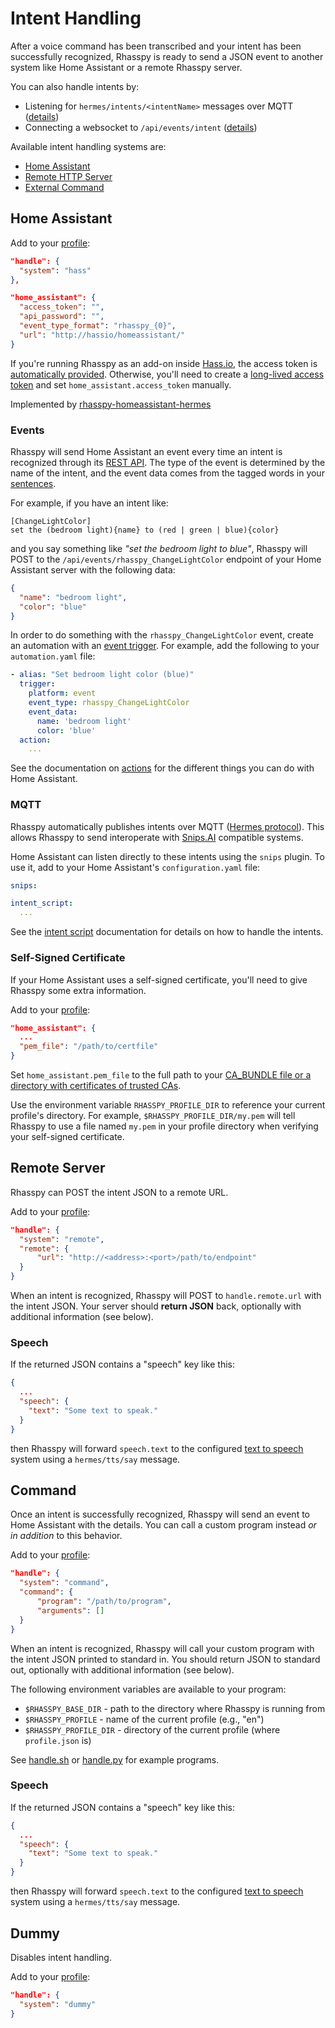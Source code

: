 # Intent Handling

After a voice command has been transcribed and your intent has been successfully recognized, Rhasspy is ready to send a JSON event to another system like Home Assistant or a remote Rhasspy server.

You can also handle intents by:

* Listening for `hermes/intents/<intentName>` messages over MQTT ([details](intent-recognition.md#mqtthermes))
* Connecting a websocket to `/api/events/intent` ([details](reference.md#websocket-api))

Available intent handling systems are:

* [Home Assistant](#home-assistant)
* [Remote HTTP Server](#remote-server)
* [External Command](#command)

## Home Assistant

Add to your [profile](profiles.md):

```json
"handle": {
  "system": "hass"
},

"home_assistant": {
  "access_token": "",
  "api_password": "",
  "event_type_format": "rhasspy_{0}",
  "url": "http://hassio/homeassistant/"
}
```

If you're running Rhasspy as an add-on inside [Hass.io](https://www.home-assistant.io/hassio/), the access token is [automatically provided](https://developers.home-assistant.io/docs/en/hassio_addon_communication.html#hassio-api). Otherwise, you'll need to create a [long-lived access token](https://www.home-assistant.io/docs/authentication/) and set `home_assistant.access_token` manually.

Implemented by [rhasspy-homeassistant-hermes](https://github.com/rhasspy/rhasspy-homeassistant-hermes)

### Events

Rhasspy will send Home Assistant an event every time an intent is recognized through its [REST API](https://developers.home-assistant.io/docs/en/external_api_rest.html#post-api-events-lt-event-type). The type of the event is determined by the name of the intent, and the event data comes from the tagged words in your [sentences](training.md#sentencesini).

For example, if you have an intent like:

```
[ChangeLightColor]
set the (bedroom light){name} to (red | green | blue){color}
```

and you say something like *"set the bedroom light to blue"*, Rhasspy will POST to the `/api/events/rhasspy_ChangeLightColor` endpoint of your Home Assistant server with the following data:

```json
{
  "name": "bedroom light",
  "color": "blue"
}
```

In order to do something with the `rhasspy_ChangeLightColor` event, create an automation with an [event trigger](https://www.home-assistant.io/docs/automation/trigger/#event-trigger). For example, add the following to your `automation.yaml` file:

```yaml
- alias: "Set bedroom light color (blue)"
  trigger:
    platform: event
    event_type: rhasspy_ChangeLightColor
    event_data:
      name: 'bedroom light'
      color: 'blue'
  action:
    ...
```

See the documentation on [actions](https://www.home-assistant.io/docs/automation/action/) for the different things you can do with Home Assistant.

### MQTT

Rhasspy automatically publishes intents over MQTT ([Hermes protocol](https://docs.snips.ai/reference/dialogue#intent)).
This allows Rhasspy to send interoperate with [Snips.AI](https://snips.ai/) compatible systems.

Home Assistant can listen directly to these intents using the `snips` plugin.
To use it, add to your Home Assistant's `configuration.yaml` file:

```yaml
snips:

intent_script:
  ...
```

See the [intent script](https://www.home-assistant.io/components/intent_script/) documentation for details on how to handle the intents.

### Self-Signed Certificate

If your Home Assistant uses a self-signed certificate, you'll need to give Rhasspy some extra information.

Add to your [profile](profiles.md):

```json
"home_assistant": {
  ...
  "pem_file": "/path/to/certfile"
}
```

Set `home_assistant.pem_file` to the full path to your <a href="http://docs.python-requests.org/en/latest/user/advanced/#ssl-cert-verification">CA_BUNDLE file or a directory with certificates of trusted CAs</a>.

Use the environment variable `RHASSPY_PROFILE_DIR` to reference your current profile's directory. For example, `$RHASSPY_PROFILE_DIR/my.pem` will tell Rhasspy to use a file named `my.pem` in your profile directory when verifying your self-signed certificate.

## Remote Server

Rhasspy can POST the intent JSON to a remote URL.

Add to your [profile](profiles.md):

```json
"handle": {
  "system": "remote",
  "remote": {
      "url": "http://<address>:<port>/path/to/endpoint"
  }
}
```

When an intent is recognized, Rhasspy will POST to `handle.remote.url` with the intent JSON. Your server should **return JSON** back, optionally with additional information (see below).

### Speech

If the returned JSON contains a "speech" key like this:

```json
{
  ...
  "speech": {
    "text": "Some text to speak."
  }
}
```

then Rhasspy will forward `speech.text` to the configured [text to speech](text-to-speech.md) system using a `hermes/tts/say` message.

## Command

Once an intent is successfully recognized, Rhasspy will send an event to Home Assistant with the details. You can call a custom program instead *or in addition* to this behavior.

Add to your [profile](profiles.md):

```json
"handle": {
  "system": "command",
  "command": {
      "program": "/path/to/program",
      "arguments": []
  }
}
```

When an intent is recognized, Rhasspy will call your custom program with the intent JSON printed to standard in. You should return JSON to standard out, optionally with additional information (see below).

The following environment variables are available to your program:

* `$RHASSPY_BASE_DIR` - path to the directory where Rhasspy is running from
* `$RHASSPY_PROFILE` - name of the current profile (e.g., "en")
* `$RHASSPY_PROFILE_DIR` - directory of the current profile (where `profile.json` is)

See [handle.sh](https://github.com/synesthesiam/rhasspy/blob/master/bin/mock-commands/handle.sh) or [handle.py](https://github.com/synesthesiam/rhasspy/blob/master/bin/mock-commands/handle.py) for example programs.

### Speech

If the returned JSON contains a "speech" key like this:

```json
{
  ...
  "speech": {
    "text": "Some text to speak."
  }
}
```

then Rhasspy will forward `speech.text` to the configured [text to speech](text-to-speech.md) system using a `hermes/tts/say` message.

## Dummy

Disables intent handling.

Add to your [profile](profiles.md):

```json
"handle": {
  "system": "dummy"
}
```
